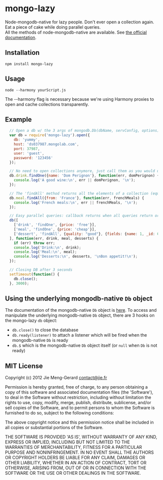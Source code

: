 # mongo-lazy

Node-mongodb-native for lazy people. Don't ever open a collection again. Eat a piece of cake while doing parallel queries.    
All the methods of node-mongodb-native are available. See [the official documentation][0].

## Installation

    npm install mongo-lazy

## Usage
    
    node --harmony yourScript.js

The --harmony flag is necessary because we're using Harmony proxies to open and cache collections transparently.

## Example

``` js
  // Open a db w/ the 3 args of mongodb.Db(dbName, servConfig, options) or w/ 1 obj-arg like above
  var db = require('mongo-lazy').open({
    db: 'yummy',
    host: 'ds037987.mongolab.com',
    port: 37987,
    user: 'guest',
    password: '123456'
  });

  // No need to open collections anymore, just call them as you would usually do with the mongo CLI
  db.drink.findOne({name: 'Dom Perignon'}, function(err, domPerignon) {
    console.log('A good wine:\n', err || domPerignon, '\n');
  });

  // The 'findAll' method returns all the elements of a collection (equiv to find + toArray) 
  db.meal.findAll({from: 'France'}, function(err, frenchMeals) {
    console.log('French meals:\n', err || frenchMeals, '\n');
  });

  // Easy parallel queries: callback returns when all queries return or earlier if an error happened
  db([
    ['drink', 'findOne', {price: 'free'}],
    ['meal', 'findOne', {price: 'cheap'}],
    ['dessert', 'findAll', {quality: "good"}, {fields: {name: 1, _id: 0}}]
  ], function(err, drink, meal, desserts) {
    if (err) throw err;
    console.log('Drink:\n', drink);
    console.log('Meal:\n', meal);
    console.log('Desserts:\n', desserts, '\nBon appetit!\n');  
  });

  // Closing DB after 3 seconds
  setTimeout(function() {
    db.close();
  }, 3000);
```

## Using the underlying mongodb-native `Db` object 

The documentation of the mongodb-native `Db` object is [here][1].
To access and manipulate the underlying mongodb-native `Db` object,
there are 3 hooks on the mongo-lazy `db` object:

* `db.close()` to close the database
* `db.ready(listener)` to attach a listener which will be fired when the mongodb-native `Db` is ready 
* `db.$` which is the mongodb-native `Db` object itself (or `null` when `Db` is not ready) 


## MIT License 

Copyright (c) 2012 Jie Meng-Gerard <contact@jie.fr>

Permission is hereby granted, free of charge, to any person obtaining
a copy of this software and associated documentation files (the
'Software'), to deal in the Software without restriction, including
without limitation the rights to use, copy, modify, merge, publish,
distribute, sublicense, and/or sell copies of the Software, and to
permit persons to whom the Software is furnished to do so, subject to
the following conditions:

The above copyright notice and this permission notice shall be
included in all copies or substantial portions of the Software.

THE SOFTWARE IS PROVIDED 'AS IS', WITHOUT WARRANTY OF ANY KIND,
EXPRESS OR IMPLIED, INCLUDING BUT NOT LIMITED TO THE WARRANTIES OF
MERCHANTABILITY, FITNESS FOR A PARTICULAR PURPOSE AND NONINFRINGEMENT.
IN NO EVENT SHALL THE AUTHORS OR COPYRIGHT HOLDERS BE LIABLE FOR ANY
CLAIM, DAMAGES OR OTHER LIABILITY, WHETHER IN AN ACTION OF CONTRACT,
TORT OR OTHERWISE, ARISING FROM, OUT OF OR IN CONNECTION WITH THE
SOFTWARE OR THE USE OR OTHER DEALINGS IN THE SOFTWARE.


[0]: http://mongodb.github.com/node-mongodb-native/api-generated/collection.html
[1]: http://mongodb.github.com/node-mongodb-native/api-generated/db.html
